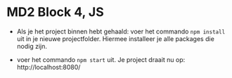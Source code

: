 # MD2 Block 4, JS

* Als je het project binnen hebt gehaald: voer het commando `npm install` uit in je nieuwe projectfolder. Hiermee installeer je alle packages die nodig zijn.

* voer het commando `npm start` uit. Je project draait nu op: http://localhost:8080/
